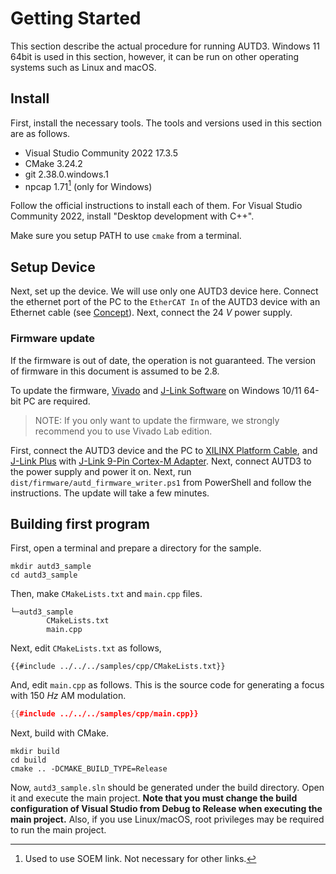 # Getting Started

This section describe the actual procedure for running AUTD3.
Windows 11 64bit is used in this section, however, it can be run on other operating systems such as Linux and macOS.

## Install

First, install the necessary tools.
The tools and versions used in this section are as follows. 

- Visual Studio Community 2022 17.3.5
- CMake 3.24.2
- git 2.38.0.windows.1
- npcap 1.71[^fn_npcap] (only for Windows)

Follow the official instructions to install each of them.
For Visual Studio Community 2022, install "Desktop development with C++".

Make sure you setup PATH to use `cmake` from a terminal. 

## Setup Device

Next, set up the device. 
We will use only one AUTD3 device here.
Connect the ethernet port of the PC to the `EtherCAT In` of the AUTD3 device with an Ethernet cable (see [Concept](./concept.md)).
Next, connect the $\SI{24}{V}$ power supply.

### Firmware update

If the firmware is out of date, the operation is not guaranteed. The version of firmware in this document is assumed to be 2.8.

To update the firmware, [Vivado](https://www.xilinx.com/products/design-tools/vivado.html) and [J-Link Software](https://www.segger.com/downloads/jlink/) on Windows 10/11 64-bit PC are required.

> NOTE: If you only want to update the firmware, we strongly recommend you to use Vivado Lab edition.

First, connect the AUTD3 device and the PC to [XILINX Platform Cable](https://www.xilinx.com/products/boards-and-kits/hw-usb-ii-g.html), and [J-Link Plus](https://www.segger.com/products/debug-probes/j-link/models/j-link-plus/) with [J-Link 9-Pin Cortex-M Adapter](https://www.segger-pocjapan.com/j-link-9-pin-cortex-m-adapter).
Next, connect AUTD3 to the power supply and power it on.
Next, run `dist/firmware/autd_firmware_writer.ps1` from PowerShell and follow the instructions.
The update will take a few minutes.

## Building first program

First, open a terminal and prepare a directory for the sample.

```
mkdir autd3_sample
cd autd3_sample
```

Then, make `CMakeLists.txt` and `main.cpp` files.

```
└─autd3_sample
        CMakeLists.txt
        main.cpp
```

Next, edit `CMakeLists.txt` as follows,

```
{{#include ../../../samples/cpp/CMakeLists.txt}}
```

And, edit `main.cpp` as follows.
This is the source code for generating a focus with $\SI{150}{Hz}$ AM modulation. 

```cpp
{{#include ../../../samples/cpp/main.cpp}}
```

Next, build with CMake.

```
mkdir build
cd build
cmake .. -DCMAKE_BUILD_TYPE=Release
```

Now, `autd3_sample.sln` should be generated under the build directory.
Open it and execute the main project.
**Note that you must change the build configuration of Visual Studio from Debug to Release when executing the main project.**
Also, if you use Linux/macOS, root privileges may be required to run the main project.

[^fn_npcap]: Used to use SOEM link. Not necessary for other links.
